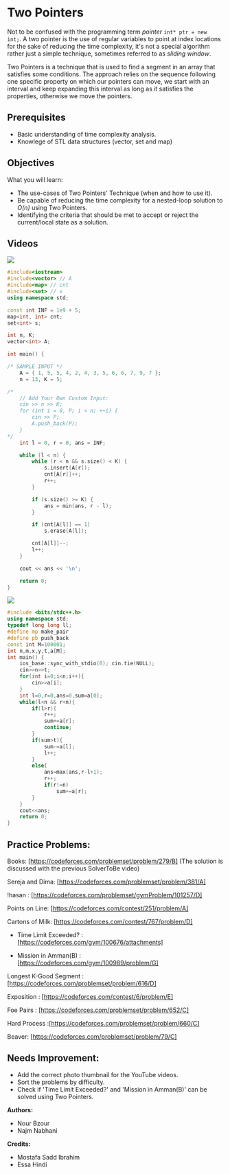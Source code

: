 # Two Pointers
Not to be confused with the programming term _pointer_ ```int* ptr = new int;```.
A two pointer is the use of regular variables to point at index locations for the sake of reducing the time complexity,
it's not a special algorithm rather just a simple technique, sometimes referred to as _sliding window_.

Two Pointers is a technique that is used to find a segment in an array that satisfies some conditions. The approach relies on the sequence following one specific property on which our pointers can move, we start with an interval and keep expanding this interval as long as it satisfies the properties, otherwise we move the pointers.

## Prerequisites

* Basic understanding of time complexity analysis.
* Knowlege of STL data structures (vector, set and map)

## Objectives

What you will learn:
* The use-cases of Two Pointers' Technique (when and how to use it).
* Be capable of reducing the time complexity for a nested-loop solution to _O(n)_ using Two Pointers.
* Identifying the criteria that should be met to accept or reject the current/local state as a solution.

## Videos 

[![](https://img.youtube.com/vi/wKM6bQdtBbo/0.jpg)](https://www.youtube.com/watch?v=n-Xwrr8RFQ0)

```cpp
#include<iostream>
#include<vector> // A
#include<map> // cnt
#include<set> // s
using namespace std;

const int INF = 1e9 + 5;
map<int, int> cnt;
set<int> s;

int n, K;
vector<int> A;

int main() {

/* SAMPLE INPUT */
	A = { 1, 5, 5, 4, 2, 4, 3, 5, 6, 6, 7, 9, 7 };
	n = 13, K = 5;

/*
	// Add Your Own Custom Input:
	cin >> n >> K;
	for (int i = 0, P; i < n; ++i) {
		cin >> P;
		A.push_back(P);
	}
*/
	int l = 0, r = 0, ans = INF;

	while (l < n) {
		while (r < n && s.size() < K) {
			s.insert(A[r]);
			cnt[A[r]]++;
			r++;
		}

		if (s.size() >= K) {
			ans = min(ans, r - l);
		}

		if (cnt[A[l]] == 1)
			s.erase(A[l]);

		cnt[A[l]]--;
		l++;
	}

	cout << ans << '\n';

	return 0;
}

```

[![](https://img.youtube.com/vi/wKM6bQdtBbo/0.jpg)](https://www.youtube.com/watch?v=5As8FW_FldQ)

```cpp
#include <bits/stdc++.h>
using namespace std;
typedef long long ll;
#define mp make_pair
#define pb push_back 
const int M=100001;
int n,m,x,y,t,a[M];
int main() {
	ios_base::sync_with_stdio(0); cin.tie(NULL);	
	cin>>n>>t;
	for(int i=0;i<n;i++){
		cin>>a[i];
	}
	int l=0,r=0,ans=0,sum=a[0];
	while(l<n && r<n){
		if(l>r){
			r++;
			sum+=a[r];
			continue;
		}
		if(sum>t){
			sum-=a[l];
			l++;
		}
		else{
			ans=max(ans,r-l+1);
			r++;
			if(r!=n)
				sum+=a[r];
		}
	}
	cout<<ans;
	return 0;
}
```

## Practice Problems:

Books: [https://codeforces.com/problemset/problem/279/B]
(The solution is discussed with the previous SolverToBe video)

Sereja and Dima: [https://codeforces.com/problemset/problem/381/A]

!hasan : [https://codeforces.com/problemset/gymProblem/101257/D]

Points on Line:  [https://codeforces.com/contest/251/problem/A]

Cartons of Milk: [https://codeforces.com/contest/767/problem/D]

* Time Limit Exceeded? :[https://codeforces.com/gym/100676/attachments]

* Mission in Amman(B) : [https://codeforces.com/gym/100989/problem/G] 

Longest K-Good Segment : [https://codeforces.com/problemset/problem/616/D]

Exposition : [https://codeforces.com/contest/6/problem/E]

Foe Pairs : [https://codeforces.com/problemset/problem/652/C]

Hard Process :[https://codeforces.com/problemset/problem/660/C]

Beaver: [https://codeforces.com/problemset/problem/79/C]


## Needs Improvement:
* Add the correct photo thumbnail for the YouTube videos.
* Sort the problems by difficulty.
* Check if 'Time Limit Exceeded?' and 'Mission in Amman(B)' can be solved using Two Pointers.


**Authors:**
* Nour Bzour
* Najm Nabhani

**Credits:**
* Mostafa Sadd Ibrahim
* Essa Hindi
